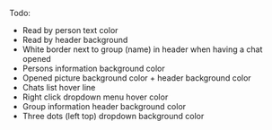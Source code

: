 Todo:

- Read by person text color
- Read by header background
- White border next to group (name) in header when having a chat opened
- Persons information background color
- Opened picture background color + header background color
- Chats list hover line
- Right click dropdown menu hover color
- Group information header background color
- Three dots (left top) dropdown background color
